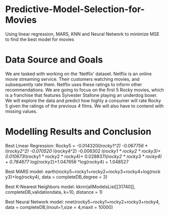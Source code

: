 # Predictive-Model-Selection-for-Movies
Using linear regression, MARS, KNN and Neural Network to minimize MSE to find the best model for movies
# Data Source and Goals
We are tasked with working on the ‘Netflix’ dataset. Netflix is an online movie streaming service. Their customers watching movies, and subsequently rate them. Netflix uses these ratings to inform other recommendations. We are going to focus on the first 5 Rocky movies, which is a franchise that features Sylvester Stallone playing an underdog boxer. We will explore the data and predict how highly a consumer will rate Rocky 5 given the ratings of the previous 4 films. We will also have to contend with missing values.
# Modelling Results and Conclusion 
Best Linear Regression: Rocky5 = -0.014320*I(rocky1^2) -0.067756 * I(rocky2^2) -0.070520* I(rocky4^2) -0.006302 *I(rocky1 * rocky2 * rocky3)+ 0.010673*I(rocky1 * rocky2 * rocky4)+ 0.028837*I(rocky2 * rocky3 * rocky4) + 0.784677* log(rocky2)+1.047656 *log(rocky4) + 1.048527

Best MARS model: earth(rocky5~rocky1+rocky2+rocky3+rocky4+log(rock y3)+log(rocky4), data = completeDB,degree = 3)

Best K-Nearest Neighbors model: kknn(allModelsList[[31740]], completeDB,validationdata, k=10, distance = 1)

Best Neural Network model: nnet(rocky5~rocky1+rocky2+rocky3+rocky4, data = completeDB,linout=1,size = 4,maxit = 10000)
